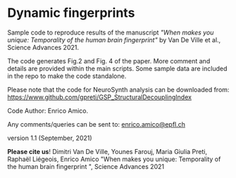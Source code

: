 # Dynamic fingerprints
Sample code to reproduce results of the manuscript *"When makes you unique: Temporality of the human brain fingerprint"* by Van De Ville et al., Science Advances 2021. 

The code generates Fig.2 and Fig. 4 of the paper. More comment and details are provided within the main scripts. Some sample data are included in the repo to make the code standalone.

Please note that the code for NeuroSynth analysis can be downloaded from: https://www.github.com/gpreti/GSP_StructuralDecouplingIndex

Code Author: Enrico Amico.

Any comments/queries can be sent to: enrico.amico@epfl.ch

version 1.1 (September, 2021)

**Please cite us**! 
Dimitri Van De Ville, Younes Farouj, Maria Giulia Preti, Raphaël Liégeois, Enrico Amico 
"When makes you unique: Temporality of the human brain fingerprint ", Science Advances 2021
